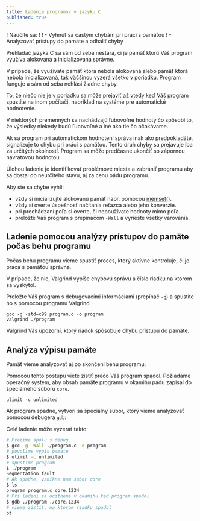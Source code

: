 ```yaml
---
title: Ladenie programov v jazyku C
published: true
---
```


! Naučíte sa:
!
! - Vyhnúť sa častým chybám pri práci s pamäťou
! - Analyzovať prístupy do pamäte a odhaliť chyby

Prekladač jazyka C sa sám od seba nestará, či je pamäť ktorú Váš program využíva alokovaná a inicializovaná správne.

V prípade, že využívate pamäť ktorá nebola alokovaná alebo pamäť ktorá nebola inicializovaná, tak väčšinou vyzerá všetko v poriadku. Program funguje a sám od seba nehlási žiadne chyby. 

To, že niečo nie je v poriadku sa môže prejaviť až vtedy keď Váš program spustíte na inom počítači, napríklad na systéme pre automatické hodnotenie.

V niektorých premenných sa nachádzajú ľubovoľné hodnoty čo spôsobí to, že výsledky niekedy budú ľubovoľné a iné ako tie čo očakávame.

Ak sa program pri automatickom hodnotení správa inak ako predpokladáte, signalizuje to 
chybu pri práci s pamäťou. Tento druh chyby sa prejavuje iba za určitých okolností.
Program sa môže predčasne ukončiť so zápornou návratovou hodnotou.

Úlohou ladenie je identifikovať problémové miesta a zabrániť programu aby sa dostal do neurčitého stavu, aj za cenu pádu programu.

Aby ste sa chybe vyhli:

- vždy si inicializujte alokovanú pamäť napr. pomocou [memset()](https://www.cplusplus.com/reference/cstring/memset/).
- vždy si overte úspešnosť načítania reťazca alebo jeho konverzie.
- pri prechádzaní poľa si overte, či nepoužívate hodnoty mimo poľa.
- preložte Váš program s prepínačom `-Wall` a vyriešte všetky varovania.

## Ladenie pomocou analýzy prístupov do pamäte počas behu programu

Počas behu programu vieme spustiť proces, ktorý aktívne kontroluje, či je práca s pamäťou správna. 

V prípade, že nie, Valgrind vypíše chybovú správu a číslo riadku na ktorom sa vyskytol. 

Preložte Váš program s debugovacími informáciami (prepínač `-g`) a
spustite ho s pomocou programu Valgrind.

    gcc -g -std=c99 program.c -o program
    valgrind ./program

Valgrind Vás upozorní, ktorý riadok spôsobuje chybu prístupu do pamäte.

## Analýza výpisu pamäte

Pamäť vieme analyzovať aj po skončení behu programu.

Pomocou tohto postupu viete zistiť prečo Váš program spadol.
Požiadame operačný systém, aby obsah pamäte programu v okamihu pádu  zapísal do špeciálneho súboru `core`.

```
ulimit -c unlimited
```

Ak program spadne, vytvorí sa špeciálny súbor, ktorý vieme analyzovať pomocou debugera `gdb`:

Celé ladenie môže vyzerať takto:

```bash
# Prezime spolu s debug. 
$ gcc -g -Wall ./program.c -o program
# povolime vypis pamate
$ ulimit -c unlimited
# spustime program
$ ./program
Segmentation fault
# Ak spadne, vznikne nam subor core
$ ls
program program.c core.1234
# Pri ladeni sa ocitneme v okamihu ked program spadol
$ gdb ./program ./core.1234
# vieme zistit, na ktorom riadku spadol
bt
```
